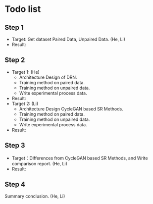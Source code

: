 # Todo list

## Step 1

- Target: Get dataset Paired Data, Unpaired Data.  (He, Li)
- Result: 

## Step 2

- Target 1: (He)
  - Architecture Design of DRN. 
  - Training method on paired data. 
  - Training method on unpaired data. 
  - Write experimental process data.
- Result:
- Target 2: (Li)
  - Architecture Design CycleGAN based SR Methods. 
  - Training method on paired data.
  - Training method on unpaired data.
  - Write experimental process data.
- Result:

## Step 3

- Target：Differences from CycleGAN based SR Methods, and Write comparison report. (He, Li)
- Result: 

## Step 4

Summary conclusion. (He, Li)